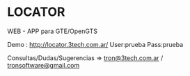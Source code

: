 LOCATOR
=======

WEB - APP para GTE/OpenGTS

Demo : http://locator.3tech.com.ar/
User:prueba
Pass:prueba

Consultas/Dudas/Sugerencias => tron@3tech.com.ar / tronsoftware@gmail.com



